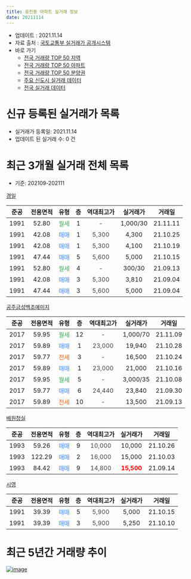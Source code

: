 ```yaml
---
title: 웅진동 아파트 실거래 정보
date: 20211114
---
```


* 업데이트 : 2021.11.14
* 자료 출처 : [국토교통부 실거래가 공개시스템](http://rt.molit.go.kr)
* 바로 가기
    * [전국 거래량 TOP 50 지역](https://apt-info.github.io/apt-trade-info/tr)
    * [전국 거래량 TOP 50 아파트](https://apt-info.github.io/apt-trade-info/ta)
    * [전국 거래량 TOP 50 분양권](https://apt-info.github.io/apt-trade-info/tb)
    * [주요 신도시 실거래 데이터](https://apt-info.github.io/apt-trade-info/newtown)
    * [전국 실거래 데이터](https://apt-info.github.io/apt-trade-info/all)



<script async src="https://pagead2.googlesyndication.com/pagead/js/adsbygoogle.js"></script>
<!-- 기본광고 -->
<ins class="adsbygoogle"
     style="display:block"
     data-ad-client="ca-pub-1142216861245946"
     data-ad-slot="4805727019"
     data-ad-format="auto"
     data-full-width-responsive="true"></ins>
<script>
     (adsbygoogle = window.adsbygoogle || []).push({});
</script>


# 신규 등록된 실거래가 목록

* 실거래가 등록일: 2021.11.14
* 업데이트 된 실거래 수: 0 건




<script async src="https://pagead2.googlesyndication.com/pagead/js/adsbygoogle.js"></script>
<!-- 기본광고 -->
<ins class="adsbygoogle"
     style="display:block"
     data-ad-client="ca-pub-1142216861245946"
     data-ad-slot="4805727019"
     data-ad-format="auto"
     data-full-width-responsive="true"></ins>
<script>
     (adsbygoogle = window.adsbygoogle || []).push({});
</script>


# 최근 3개월 실거래 전체 목록
* 기준: 202109-202111


[경일](https://search.naver.com/search.naver?query=%EA%B2%BD%EC%9D%BC)

|준공|전용면적|유형|층|역대최고가|실거래가|거래일|
|:---:|:---:|:---:|:---:|:---:|:---:|:---:|
|1991|52.80|<span style="color:#34A853">월세</span>|1|<span style="color:#444444">-</span>|1,000/30|21.11.11|
|1991|42.08|<span style="color:#4285F3">매매</span>|1|<span style="color:#444444">5,300</span>|4,300|21.10.25|
|1991|42.08|<span style="color:#4285F3">매매</span>|1|<span style="color:#444444">5,300</span>|4,100|21.10.19|
|1991|47.44|<span style="color:#4285F3">매매</span>|5|<span style="color:#444444">5,600</span>|5,000|21.10.15|
|1991|52.80|<span style="color:#34A853">월세</span>|4|<span style="color:#444444">-</span>|300/30|21.09.13|
|1991|42.08|<span style="color:#4285F3">매매</span>|3|<span style="color:#444444">5,300</span>|3,810|21.09.04|
|1991|47.44|<span style="color:#4285F3">매매</span>|3|<span style="color:#444444">5,600</span>|5,000|21.09.04|

[공주금성백조예미지](https://search.naver.com/search.naver?query=%EA%B3%B5%EC%A3%BC%EA%B8%88%EC%84%B1%EB%B0%B1%EC%A1%B0%EC%98%88%EB%AF%B8%EC%A7%80)

|준공|전용면적|유형|층|역대최고가|실거래가|거래일|
|:---:|:---:|:---:|:---:|:---:|:---:|:---:|
|2017|59.95|<span style="color:#34A853">월세</span>|12|<span style="color:#444444">-</span>|1,000/70|21.11.09|
|2017|59.89|<span style="color:#4285F3">매매</span>|1|<span style="color:#444444">23,000</span>|19,940|21.10.28|
|2017|59.77|<span style="color:#FF5A00">전세</span>|3|<span style="color:#444444">-</span>|16,500|21.10.24|
|2017|59.89|<span style="color:#4285F3">매매</span>|1|<span style="color:#444444">23,000</span>|21,000|21.10.16|
|2017|59.95|<span style="color:#34A853">월세</span>|5|<span style="color:#444444">-</span>|3,000/35|21.10.08|
|2017|59.77|<span style="color:#4285F3">매매</span>|6|<span style="color:#444444">24,440</span>|23,840|21.09.30|
|2017|59.89|<span style="color:#FF5A00">전세</span>|10|<span style="color:#444444">-</span>|13,500|21.09.13|

[배원청실](https://search.naver.com/search.naver?query=%EB%B0%B0%EC%9B%90%EC%B2%AD%EC%8B%A4)

|준공|전용면적|유형|층|역대최고가|실거래가|거래일|
|:---:|:---:|:---:|:---:|:---:|:---:|:---:|
|1993|59.26|<span style="color:#4285F3">매매</span>|9|<span style="color:#444444">10,000</span>|10,000|21.10.26|
|1993|122.29|<span style="color:#4285F3">매매</span>|2|<span style="color:#444444">16,000</span>|15,000|21.10.03|
|1993|84.42|<span style="color:#4285F3">매매</span>|9|<span style="color:#444444">14,800</span>|<b><span style="color:#FF0000">15,500</span></b>|21.09.14|

[시영](https://search.naver.com/search.naver?query=%EC%8B%9C%EC%98%81)

|준공|전용면적|유형|층|역대최고가|실거래가|거래일|
|:---:|:---:|:---:|:---:|:---:|:---:|:---:|
|1991|39.39|<span style="color:#4285F3">매매</span>|5|<span style="color:#444444">5,900</span>|5,000|21.10.15|
|1991|39.39|<span style="color:#4285F3">매매</span>|3|<span style="color:#444444">5,900</span>|5,250|21.10.10|



<script async src="https://pagead2.googlesyndication.com/pagead/js/adsbygoogle.js"></script>
<!-- 기본광고 -->
<ins class="adsbygoogle"
     style="display:block"
     data-ad-client="ca-pub-1142216861245946"
     data-ad-slot="4805727019"
     data-ad-format="auto"
     data-full-width-responsive="true"></ins>
<script>
     (adsbygoogle = window.adsbygoogle || []).push({});
</script>


# 최근 5년간 거래량 추이


<div style="width:100%;">
    <canvas id="deal_progress" height="200"></canvas>
</div>

<script>
new Chart(document.getElementById("deal_progress"), {
    type: 'line',
    data: {
        labels: ['16.02','16.03','16.04','16.05','16.06','16.07','16.08','16.09','16.10','16.11','16.12','17.01','17.02','17.03','17.04','17.05','17.06','17.07','17.08','17.09','17.10','17.11','17.12','18.01','18.02','18.03','18.04','18.05','18.06','18.07','18.08','18.09','18.10','18.11','18.12','19.01','19.02','19.03','19.04','19.05','19.06','19.07','19.08','19.09','19.10','19.11','19.12','20.01','20.02','20.03','20.04','20.05','20.06','20.07','20.08','20.09','20.10','20.11','20.12','21.01','21.02','21.03','21.04','21.05','21.06','21.07','21.08','21.09','21.10','21.11'],
        datasets: [{
            label: '매매/분양권',
            data: [2,2,1,4,2,4,3,3,0,2,1,3,6,3,13,2,5,1,3,5,1,3,2,3,1,4,2,4,4,3,2,3,3,3,2,4,1,3,2,5,3,1,2,10,4,35,11,13,10,9,11,5,9,17,10,14,6,6,11,6,7,3,10,4,1,5,4,4,9,0],
            borderColor: "rgba(66, 133, 243, 1)",
            backgroundColor: "rgba(66, 133, 243, 0.05)",
            borderWidth: 1,
            pointRadius: 0,
            fill: false,
            lineTension: 0
        },{
            label: '전/월세',
            data: [2,1,1,2,0,2,3,1,5,2,1,5,4,9,8,5,9,8,5,4,1,7,6,6,2,2,5,2,3,1,1,5,3,3,3,8,2,7,16,4,2,2,6,3,2,5,5,1,3,0,2,0,0,3,2,4,3,2,2,2,1,4,3,5,4,1,1,2,2,2],
            borderColor: "rgba(255, 90, 0, 1)",
            backgroundColor: "rgba(255, 90, 0, 0.05)",
            borderWidth: 1,
            pointRadius: 0,
            fill: false,
            lineTension: 0
        },{
            label: '합계',
            data: [4,3,2,6,2,6,6,4,5,4,2,8,10,12,21,7,14,9,8,9,2,10,8,9,3,6,7,6,7,4,3,8,6,6,5,12,3,10,18,9,5,3,8,13,6,40,16,14,13,9,13,5,9,20,12,18,9,8,13,8,8,7,13,9,5,6,5,6,11,2],
            borderColor: "rgba(0, 0, 0, 1)",
            backgroundColor: "rgba(0, 0, 0, 0.03)",
            borderWidth: 0.1,
            pointRadius: 0,
            fill: true,
            lineTension: 0
        }
        ]
    },
    options: {
        responsive: true,
        title: {
            display: false
        },
        tooltips: {
            mode: 'index',
            intersect: false
        },
        hover: {
            mode: 'nearest',
            intersect: true
        },
        scales: {
            xAxes: [{
                display: true,
                scaleLabel: {
                    display: true,
                    labelString: '년/월'
                }
            }],
            yAxes: [{
                display: true,
                ticks: {
                    suggestedMin: 0,
                },
                scaleLabel: {
                    display: true,
                    labelString: '실거래 수'
                }
            }]
        }
    }
});

</script>


[![image](https://apt-info.github.io/images/2020-01-03-apt-trade-info/1024x500.png)](https://play.google.com/store/apps/details?id=com.aptinfo.apttradeinfo)

